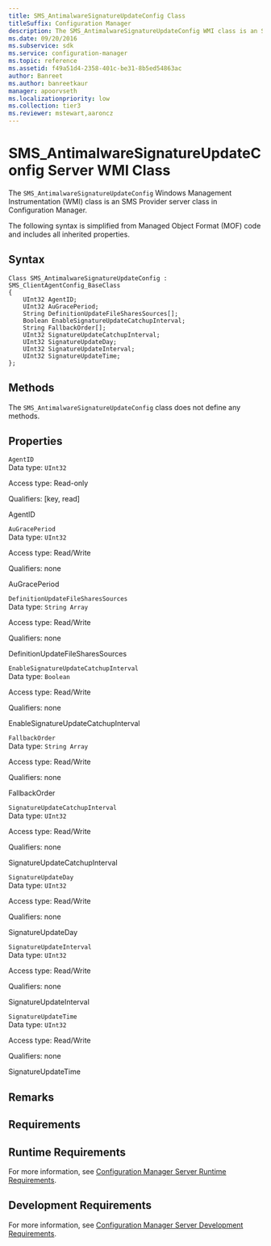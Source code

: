 ```yaml
---
title: SMS_AntimalwareSignatureUpdateConfig Class
titleSuffix: Configuration Manager
description: The SMS_AntimalwareSignatureUpdateConfig WMI class is an SMS Provider server class in Configuration Manager.
ms.date: 09/20/2016
ms.subservice: sdk
ms.service: configuration-manager
ms.topic: reference
ms.assetid: f49a51d4-2358-401c-be31-8b5ed54863ac
author: Banreet
ms.author: banreetkaur
manager: apoorvseth
ms.localizationpriority: low
ms.collection: tier3
ms.reviewer: mstewart,aaroncz 
---
```


# SMS_AntimalwareSignatureUpdateConfig Server WMI Class

The `SMS_AntimalwareSignatureUpdateConfig` Windows Management Instrumentation (WMI) class is an SMS Provider server class in Configuration Manager.

 The following syntax is simplified from Managed Object Format (MOF) code and includes all inherited properties.  

## Syntax  

```  
Class SMS_AntimalwareSignatureUpdateConfig : SMS_ClientAgentConfig_BaseClass  
{  
    UInt32 AgentID;  
    UInt32 AuGracePeriod;  
    String DefinitionUpdateFileSharesSources[];  
    Boolean EnableSignatureUpdateCatchupInterval;  
    String FallbackOrder[];  
    UInt32 SignatureUpdateCatchupInterval;  
    UInt32 SignatureUpdateDay;  
    UInt32 SignatureUpdateInterval;  
    UInt32 SignatureUpdateTime;  
};  
```  

## Methods  
 The `SMS_AntimalwareSignatureUpdateConfig` class does not define any methods.  

## Properties  
 `AgentID`  
 Data type: `UInt32`  

 Access type: Read-only  

 Qualifiers: [key, read]  

 AgentID    

 `AuGracePeriod`  
 Data type: `UInt32`  

 Access type: Read/Write  

 Qualifiers: none  

 AuGracePeriod    

 `DefinitionUpdateFileSharesSources`  
 Data type: `String Array`  

 Access type: Read/Write  

 Qualifiers: none  

 DefinitionUpdateFileSharesSources    

 `EnableSignatureUpdateCatchupInterval`  
 Data type: `Boolean`  

 Access type: Read/Write  

 Qualifiers: none  

 EnableSignatureUpdateCatchupInterval    

 `FallbackOrder`  
 Data type: `String Array`  

 Access type: Read/Write  

 Qualifiers: none  

 FallbackOrder    

 `SignatureUpdateCatchupInterval`  
 Data type: `UInt32`  

 Access type: Read/Write  

 Qualifiers: none  

 SignatureUpdateCatchupInterval    

 `SignatureUpdateDay`  
 Data type: `UInt32`  

 Access type: Read/Write  

 Qualifiers: none  

 SignatureUpdateDay    

 `SignatureUpdateInterval`  
 Data type: `UInt32`  

 Access type: Read/Write  

 Qualifiers: none  

 SignatureUpdateInterval    

 `SignatureUpdateTime`  
 Data type: `UInt32`  

 Access type: Read/Write  

 Qualifiers: none  

 SignatureUpdateTime    

## Remarks  

## Requirements  

## Runtime Requirements  
 For more information, see [Configuration Manager Server Runtime Requirements](../../../../../develop/core/reqs/server-runtime-requirements.md).  

## Development Requirements  
 For more information, see [Configuration Manager Server Development Requirements](../../../../../develop/core/reqs/server-development-requirements.md).

